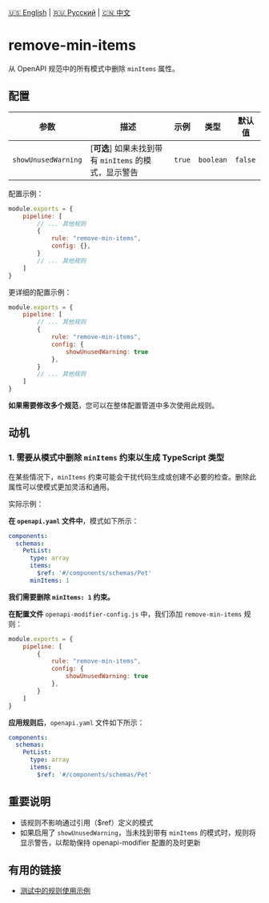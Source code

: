 [🇺🇸 English](./README.md) | [🇷🇺 Русский](./README-ru.md)  | [🇨🇳 中文](./README-zh.md)

# remove-min-items

从 OpenAPI 规范中的所有模式中删除 `minItems` 属性。



## 配置

| 参数 | 描述 | 示例 | 类型 | 默认值 |
| ---- | ---- | ---- | ---- | ------ |
| `showUnusedWarning` | [**可选**] 如果未找到带有 `minItems` 的模式，显示警告 | `true` | `boolean` | `false` |

配置示例：

```js
module.exports = {
    pipeline: [
        // ... 其他规则
        {
            rule: "remove-min-items",
            config: {},
        }
        // ... 其他规则
    ]
}
```

更详细的配置示例：

```js
module.exports = {
    pipeline: [
        // ... 其他规则
        {
            rule: "remove-min-items",
            config: {
                showUnusedWarning: true
            },
        }
        // ... 其他规则
    ]
}
```

**如果需要修改多个规范**，您可以在整体配置管道中多次使用此规则。

## 动机

<a name="custom_anchor_motivation_1"></a>

### 1. 需要从模式中删除 `minItems` 约束以生成 TypeScript 类型

在某些情况下，`minItems` 约束可能会干扰代码生成或创建不必要的检查。删除此属性可以使模式更加灵活和通用。

实际示例：

**在 `openapi.yaml` 文件中**，模式如下所示：

```yaml
components:
  schemas:
    PetList:
      type: array
      items:
        $ref: '#/components/schemas/Pet'
      minItems: 1
```

**我们需要删除 `minItems: 1` 约束。**

**在配置文件** `openapi-modifier-config.js` 中，我们添加 `remove-min-items` 规则：

```js
module.exports = {
    pipeline: [
        {
            rule: "remove-min-items",
            config: {
                showUnusedWarning: true
            },
        }
    ]
}
```

**应用规则后**，`openapi.yaml` 文件如下所示：

```yaml
components:
  schemas:
    PetList:
      type: array
      items:
        $ref: '#/components/schemas/Pet'
```

<a name="custom_anchor_motivation_2"></a>

## 重要说明

- 该规则不影响通过引用（$ref）定义的模式
- 如果启用了 `showUnusedWarning`，当未找到带有 `minItems` 的模式时，规则将显示警告，以帮助保持 openapi-modifier 配置的及时更新

## 有用的链接

- [测试中的规则使用示例](./index.test.ts)  
 